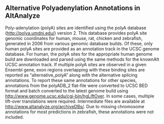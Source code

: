 ## Alternative Polyadenylation Annotations in AltAnalyze ##

Poly-adenylation (polyA) sites are identified using the polyA database (http://polya.umdnj.edu/) version 2. This database provides polyA site genomic coordinates for human, mouse, rat, chicken and zebrafish, generated in 2006 from various genomic database builds. Of these, only human polyA sites are provided as an annotation track in the UCSC genome database. For human, the polyA sites for the appropriate human genome build are downloaded and parsed using the same methods for the knownAlt UCSC annotation track. If multiple polyA sites are observed in a given Ensembl gene, exon regions overlapping with these binding sites are reported as “alternative\_polyA” along with the alternative splicing annotations. To report these same annotations for other species, annotations from the polyADB\_2 flat-file were converted to UCSC BED format and batch converted to the latest genome build using http://www.genome.ucsc.edu/cgi-bin/hgLiftOver. In some cases, multiple lift-over translations were required. Intermediate files are available at http://www.altanalyze.org/archiveDBs/. Due to missing chromosome annotations for most predictions in zebrafish, these annotations were not included.